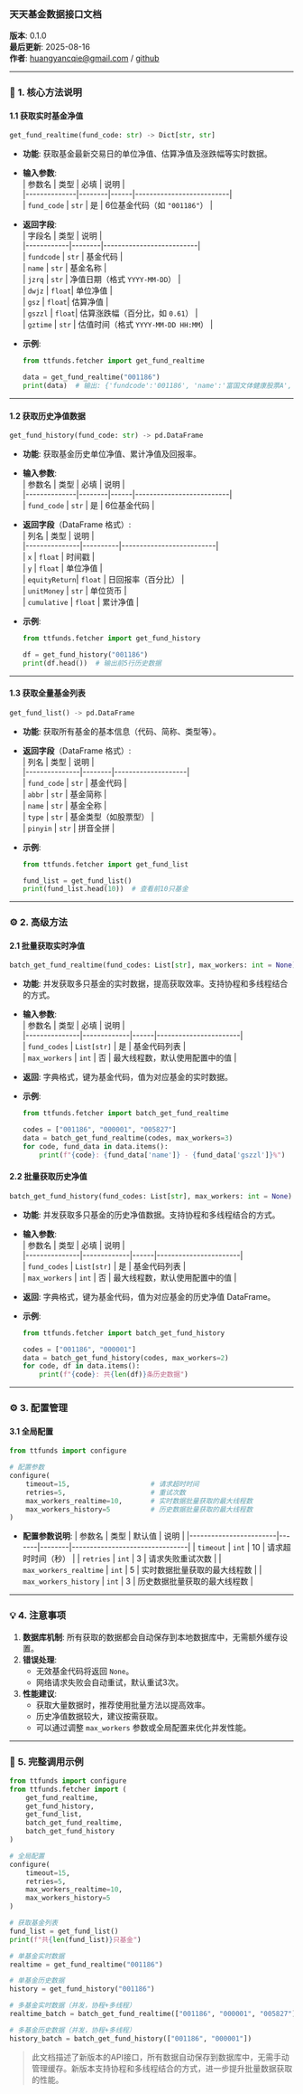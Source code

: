 ### 天天基金数据接口文档  
**版本**: 0.1.0  
**最后更新**: 2025-08-16  
**作者**: huangyancqie@gmail.com / [github](https://github.com/Gy-hy)  

---

### 🧩 **1. 核心方法说明**

#### **1.1 获取实时基金净值**  
```python
get_fund_realtime(fund_code: str) -> Dict[str, str]
```  
- **功能**: 获取基金最新交易日的单位净值、估算净值及涨跌幅等实时数据。  
- **输入参数**:  
  | 参数名       | 类型   | 必填 | 说明                     |  
  |--------------|--------|------|--------------------------|  
  | `fund_code`  | `str`  | 是   | 6位基金代码（如 `"001186"`） |  

- **返回字段**:  
  | 字段名     | 类型   | 说明                     |  
  |------------|--------|--------------------------|  
  | `fundcode` | `str`  | 基金代码                 |  
  | `name`     | `str`  | 基金名称                 |  
  | `jzrq`     | `str`  | 净值日期（格式 `YYYY-MM-DD`） |  
  | `dwjz`     | `float`| 单位净值                 |  
  | `gsz`      | `float`| 估算净值                 |  
  | `gszzl`    | `float`| 估算涨跌幅（百分比，如 `0.61`） |  
  | `gztime`   | `str`  | 估值时间（格式 `YYYY-MM-DD HH:MM`） |  

- **示例**:  
  ```python
  from ttfunds.fetcher import get_fund_realtime
  
  data = get_fund_realtime("001186")
  print(data)  # 输出: {'fundcode':'001186', 'name':'富国文体健康股票A', ...}
  ``` 

---

#### **1.2 获取历史净值数据**  
```python
get_fund_history(fund_code: str) -> pd.DataFrame
```  
- **功能**: 获取基金历史单位净值、累计净值及回报率。  
- **输入参数**:  
  | 参数名       | 类型   | 必填 | 说明                     |  
  |--------------|--------|------|--------------------------|  
  | `fund_code`  | `str`  | 是   | 6位基金代码              |  

- **返回字段**（DataFrame 格式）:  
  | 列名          | 类型     | 说明                     |  
  |---------------|----------|--------------------------|  
  | `x`           | `float`  | 时间戳                   |  
  | `y`           | `float`  | 单位净值                 |  
  | `equityReturn`| `float`  | 日回报率（百分比）       |  
  | `unitMoney`   | `str`    | 单位货币                 |  
  | `cumulative`  | `float`  | 累计净值                 |  

- **示例**:  
  ```python
  from ttfunds.fetcher import get_fund_history
  
  df = get_fund_history("001186")
  print(df.head())  # 输出前5行历史数据
  ```

---

#### **1.3 获取全量基金列表**  
```python
get_fund_list() -> pd.DataFrame
```  
- **功能**: 获取所有基金的基本信息（代码、简称、类型等）。  
- **返回字段**（DataFrame 格式）:  
  | 列名          | 类型   | 说明               |  
  |---------------|--------|--------------------|  
  | `fund_code`   | `str`  | 基金代码           |  
  | `abbr`        | `str`  | 基金简称           |  
  | `name`        | `str`  | 基金全称           |  
  | `type`        | `str`  | 基金类型（如股票型） |  
  | `pinyin`      | `str`  | 拼音全拼           |  

- **示例**:  
  ```python
  from ttfunds.fetcher import get_fund_list
  
  fund_list = get_fund_list()
  print(fund_list.head(10))  # 查看前10只基金
  ``` 

---

### ⚙️ **2. 高级方法**

#### **2.1 批量获取实时净值**  
```python
batch_get_fund_realtime(fund_codes: List[str], max_workers: int = None) -> Dict[str, dict]
```  
- **功能**: 并发获取多只基金的实时数据，提高获取效率。支持协程和多线程结合的方式。  
- **输入参数**:  
  | 参数名        | 类型        | 必填 | 说明                  |  
  |---------------|-------------|------|-----------------------|  
  | `fund_codes`  | `List[str]` | 是   | 基金代码列表          |  
  | `max_workers` | `int`       | 否   | 最大线程数，默认使用配置中的值   |  

- **返回**: 字典格式，键为基金代码，值为对应基金的实时数据。  

- **示例**:  
  ```python
  from ttfunds.fetcher import batch_get_fund_realtime
  
  codes = ["001186", "000001", "005827"]
  data = batch_get_fund_realtime(codes, max_workers=3)
  for code, fund_data in data.items():
      print(f"{code}: {fund_data['name']} - {fund_data['gszzl']}%")
  ```

#### **2.2 批量获取历史净值**  
```python
batch_get_fund_history(fund_codes: List[str], max_workers: int = None) -> Dict[str, pd.DataFrame]
```  
- **功能**: 并发获取多只基金的历史净值数据。支持协程和多线程结合的方式。  
- **输入参数**:  
  | 参数名        | 类型        | 必填 | 说明                  |  
  |---------------|-------------|------|-----------------------|  
  | `fund_codes`  | `List[str]` | 是   | 基金代码列表          |  
  | `max_workers` | `int`       | 否   | 最大线程数，默认使用配置中的值   |  

- **返回**: 字典格式，键为基金代码，值为对应基金的历史净值 DataFrame。  

- **示例**:  
  ```python
  from ttfunds.fetcher import batch_get_fund_history
  
  codes = ["001186", "000001"]
  data = batch_get_fund_history(codes, max_workers=2)
  for code, df in data.items():
      print(f"{code}: 共{len(df)}条历史数据")
  ```

---

### ⚙️ **3. 配置管理**

#### **3.1 全局配置**
```python
from ttfunds import configure

# 配置参数
configure(
    timeout=15,                    # 请求超时时间
    retries=5,                     # 重试次数
    max_workers_realtime=10,       # 实时数据批量获取的最大线程数
    max_workers_history=5          # 历史数据批量获取的最大线程数
)
```

- **配置参数说明**:
  | 参数名                 | 类型  | 默认值 | 说明                           |
  |------------------------|-------|--------|--------------------------------|
  | `timeout`              | `int` | 10     | 请求超时时间（秒）             |
  | `retries`              | `int` | 3      | 请求失败重试次数               |
  | `max_workers_realtime` | `int` | 5      | 实时数据批量获取的最大线程数   |
  | `max_workers_history`  | `int` | 3      | 历史数据批量获取的最大线程数   |

---

### 💡 **4. 注意事项**  
1. **数据库机制**: 所有获取的数据都会自动保存到本地数据库中，无需额外缓存设置。  
2. **错误处理**:  
   - 无效基金代码将返回 `None`。  
   - 网络请求失败会自动重试，默认重试3次。  
3. **性能建议**:  
   - 获取大量数据时，推荐使用批量方法以提高效率。  
   - 历史净值数据较大，建议按需获取。  
   - 可以通过调整 `max_workers` 参数或全局配置来优化并发性能。  

---

### 🚀 **5. 完整调用示例**
```python
from ttfunds import configure
from ttfunds.fetcher import (
    get_fund_realtime, 
    get_fund_history, 
    get_fund_list,
    batch_get_fund_realtime,
    batch_get_fund_history
)

# 全局配置
configure(
    timeout=15,
    retries=5,
    max_workers_realtime=10,
    max_workers_history=5
)

# 获取基金列表
fund_list = get_fund_list()
print(f"共{len(fund_list)}只基金")

# 单基金实时数据
realtime = get_fund_realtime("001186")

# 单基金历史数据
history = get_fund_history("001186")

# 多基金实时数据（并发，协程+多线程）
realtime_batch = batch_get_fund_realtime(["001186", "000001", "005827"])

# 多基金历史数据（并发，协程+多线程）
history_batch = batch_get_fund_history(["001186", "000001"])
```

> 此文档描述了新版本的API接口，所有数据自动保存到数据库中，无需手动管理缓存。新版本支持协程和多线程结合的方式，进一步提升批量数据获取的性能。